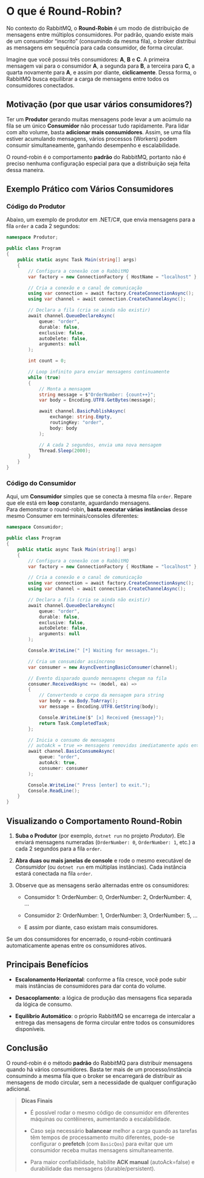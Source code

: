 # O que é Round-Robin?

No contexto do RabbitMQ, o **Round-Robin** é um modo de distribuição de mensagens entre múltiplos consumidores. Por padrão, quando existe mais de um consumidor “inscrito” (consumindo da mesma fila), o broker distribui as mensagens em sequência para cada consumidor, de forma circular.

Imagine que você possui três consumidores: **A**, **B** e **C**. A primeira mensagem vai para o consumidor **A**, a segunda para **B**, a terceira para **C**, a quarta novamente para **A**, e assim por diante, **ciclicamente**. Dessa forma, o RabbitMQ busca equilibrar a carga de mensagens entre todos os consumidores conectados.

##  Motivação (por que usar vários consumidores?)

Ter um **Produtor** gerando muitas mensagens pode levar a um acúmulo na fila se um único **Consumidor** não processar tudo rapidamente. Para lidar com alto volume, basta **adicionar mais consumidores**. Assim, se uma fila estiver acumulando mensagens, vários processos (Workers) podem consumir simultaneamente, ganhando desempenho e escalabilidade.

O round-robin é o comportamento **padrão** do RabbitMQ, portanto não é preciso nenhuma configuração especial para que a distribuição seja feita dessa maneira.

## Exemplo Prático com Vários Consumidores

### Código do Produtor

Abaixo, um exemplo de produtor em .NET/C#, que envia mensagens para a fila `order` a cada 2 segundos:

```csharp
namespace Produtor;

public class Program
{
    public static async Task Main(string[] args)
    {
        // Configura a conexão com o RabbitMQ
        var factory = new ConnectionFactory { HostName = "localhost" };

        // Cria a conexão e o canal de comunicação
        using var connection = await factory.CreateConnectionAsync();
        using var channel = await connection.CreateChannelAsync();

        // Declara a fila (cria se ainda não existir)
        await channel.QueueDeclareAsync(
            queue: "order",
            durable: false,
            exclusive: false,
            autoDelete: false,
            arguments: null
        );

        int count = 0;

        // Loop infinito para enviar mensagens continuamente
        while (true)
        {
            // Monta a mensagem
            string message = $"OrderNumber: {count++}";
            var body = Encoding.UTF8.GetBytes(message);

            await channel.BasicPublishAsync(
                exchange: string.Empty,
                routingKey: "order",
                body: body
            );

            // A cada 2 segundos, envia uma nova mensagem
            Thread.Sleep(2000);
        }
    }
}
```

### Código do Consumidor

Aqui, um **Consumidor** simples que se conecta à mesma fila `order`. Repare que ele está em **loop** constante, aguardando mensagens.  
Para demonstrar o round-robin, **basta executar várias instâncias** desse mesmo Consumer em terminais/consoles diferentes:

```csharp
namespace Consumidor;

public class Program
{
    public static async Task Main(string[] args)
    {
        // Configura a conexão com o RabbitMQ
        var factory = new ConnectionFactory { HostName = "localhost" };

        // Cria a conexão e o canal de comunicação
        using var connection = await factory.CreateConnectionAsync();
        using var channel = await connection.CreateChannelAsync();

        // Declara a fila (cria se ainda não existir)
        await channel.QueueDeclareAsync(
            queue: "order",
            durable: false,
            exclusive: false,
            autoDelete: false,
            arguments: null
        );

        Console.WriteLine(" [*] Waiting for messages.");

        // Cria um consumidor assíncrono
        var consumer = new AsyncEventingBasicConsumer(channel);

        // Evento disparado quando mensagens chegam na fila
        consumer.ReceivedAsync += (model, ea) =>
        {
            // Convertendo o corpo da mensagem para string
            var body = ea.Body.ToArray();
            var message = Encoding.UTF8.GetString(body);

            Console.WriteLine($" [x] Received {message}");
            return Task.CompletedTask;
        };

        // Inicia o consumo de mensagens
        // autoAck = true => mensagens removidas imediatamente após entrega
        await channel.BasicConsumeAsync(
            queue: "order",
            autoAck: true,
            consumer: consumer
        );

        Console.WriteLine(" Press [enter] to exit.");
        Console.ReadLine();
    }
}
```

## Visualizando o Comportamento Round-Robin

1. **Suba o Produtor** (por exemplo, `dotnet run` no projeto _Produtor_). Ele enviará mensagens numeradas (`OrderNumber: 0`, `OrderNumber: 1`, etc.) a cada 2 segundos para a fila `order`.
    
2. **Abra duas ou mais janelas de console** e rode o mesmo executável de _Consumidor_ (ou `dotnet run` em múltiplas instâncias). Cada instância estará conectada na fila `order`.
    
3. Observe que as mensagens serão alternadas entre os consumidores:
    
    - Consumidor 1: OrderNumber: 0, OrderNumber: 2, OrderNumber: 4, ...
        
    - Consumidor 2: OrderNumber: 1, OrderNumber: 3, OrderNumber: 5, ...
        
    - E assim por diante, caso existam mais consumidores.

Se um dos consumidores for encerrado, o round-robin continuará automaticamente apenas entre os consumidores ativos.

## Principais Benefícios

- **Escalonamento Horizontal**: conforme a fila cresce, você pode subir mais instâncias de consumidores para dar conta do volume.
    
- **Desacoplamento**: a lógica de produção das mensagens fica separada da lógica de consumo.
    
- **Equilíbrio Automático**: o próprio RabbitMQ se encarrega de intercalar a entrega das mensagens de forma circular entre todos os consumidores disponíveis.

## Conclusão

O round-robin é o método **padrão** do RabbitMQ para distribuir mensagens quando há vários consumidores. Basta ter mais de um processo/instância consumindo a mesma fila que o broker se encarregará de distribuir as mensagens de modo circular, sem a necessidade de qualquer configuração adicional.

> **Dicas Finais**
> 
> - É possível rodar o mesmo código de consumidor em diferentes máquinas ou contêineres, aumentando a escalabilidade.
>     
> - Caso seja necessário **balancear** melhor a carga quando as tarefas têm tempos de processamento muito diferentes, pode-se configurar o **prefetch** (com `BasicQos`) para evitar que um consumidor receba muitas mensagens simultaneamente.
>     
> - Para maior confiabilidade, habilite **ACK manual** (autoAck=false) e durabilidade das mensagens (durable/persistent).
>    

